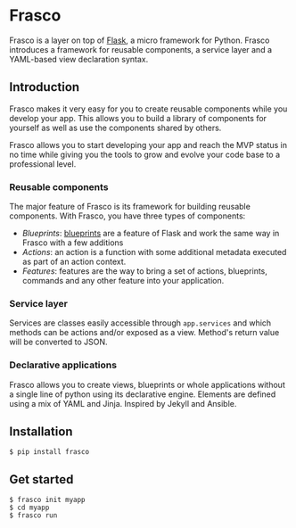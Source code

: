 # Frasco

Frasco is a layer on top of [Flask](http://flask.pocoo.org/), a micro framework for Python.
Frasco introduces a framework for reusable components, a service
layer and a YAML-based view declaration syntax.

## Introduction

Frasco makes it very easy for you to create reusable components
while you develop your app. This allows you to build a library
of components for yourself as well as use the components shared
by others.

Frasco allows you to start developing your app and reach the MVP status in no time
while giving you the tools to grow and evolve your code base to a professional
level.

### Reusable components

The major feature of Frasco is its framework for building reusable
components. With Frasco, you have three types of components:

 - *Blueprints*: [blueprints](http://flask.pocoo.org/docs/0.10/blueprints/) are
   a feature of Flask and work the same way in Frasco with a few additions
 - *Actions*: an action is a function with some additional metadata
   executed as part of an action context.
 - *Features*: features are the way to bring a set of actions, blueprints,
   commands and any other feature into your application.

### Service layer

Services are classes easily accessible through `app.services` and which
methods can be actions and/or exposed as a view. Method's return value
will be converted to JSON.

### Declarative applications

Frasco allows you to create views, blueprints or whole applications without
a single line of python using its declarative engine. Elements are defined
using a mix of YAML and Jinja. Inspired by Jekyll and Ansible.

## Installation

    $ pip install frasco

## Get started

    $ frasco init myapp
    $ cd myapp
    $ frasco run